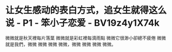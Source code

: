 # 让女生感动的表白方式，追女生就得这么说 - P1 - 笨小子恋爱 - BV19z4y1X74k

微微就是秋天裡每片落葉 微微就是彩虹裡每滴雨點 微微它很渺小卻總不疲倦 微微就是我們，微微 微微 微微 微微，微微 微微 微微 微微。


